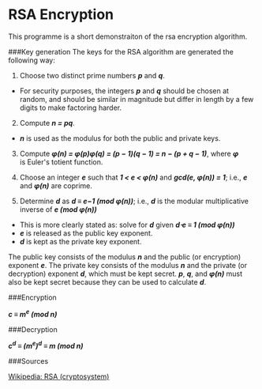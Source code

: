 # RSA Encryption

This programme is a short demonstraiton of the rsa encryption algorithm. 


###Key generation
The keys for the RSA algorithm are generated the following way:

1. Choose two distinct prime numbers **_p_** and **_q_**.
  - For security purposes, the integers **_p_** and **_q_** should be chosen at random, and should be similar in magnitude but differ in length by a few digits to make factoring harder. 

2. Compute **_n = pq_**.
  - **_n_** is used as the modulus for both the public and private keys.

3. Compute **_φ(n) = φ(p)φ(q) = (p − 1)(q − 1) = n − (p + q − 1)_**, where **_φ_** is Euler's totient function. 

4. Choose an integer **_e_** such that **_1 < e < φ(n)_** and **_gcd(e, φ(n)) = 1_**; i.e., **_e_** and **_φ(n)_** are coprime.

5. Determine **_d_** as **_d ≡ e−1 (mod φ(n))_**; i.e., **_d_** is the modular multiplicative inverse of **_e (mod φ(n))_**
  - This is more clearly stated as: solve for **_d_** given **_d⋅e ≡ 1 (mod φ(n))_**
  - **_e_** is released as the public key exponent.
  - **_d_** is kept as the private key exponent.

The public key consists of the modulus **_n_** and the public (or encryption) exponent **_e_**. The private key consists of the modulus **_n_** and the private (or decryption) exponent **_d_**, which must be kept secret. **_p_**, **_q_**, and **_φ(n)_** must also be kept secret because they can be used to calculate **_d_**.


###Encryption

**_c ≡ m<sup>e</sup> (mod n)_**

###Decryption

**_c<sup>d</sup> ≡ (m<sup>e</sup>)<sup>d</sup> ≡ m (mod n)_**

###Sources 

[Wikipedia: RSA (cryptosystem)](https://en.wikipedia.org/wiki/RSA_(cryptosystem))
